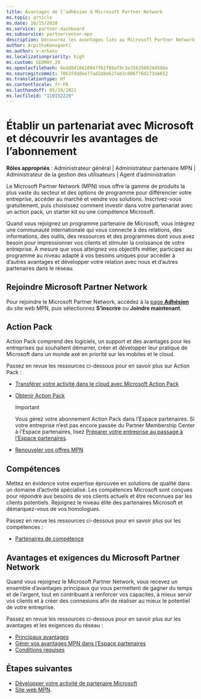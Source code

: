 ```yaml
---
title: Avantages de l’adhésion à Microsoft Partner Network
ms.topic: article
ms.date: 10/15/2020
ms.service: partner-dashboard
ms.subservice: partnercenter-mpn
description: Découvrez les avantages liés au Microsoft Partner Network (MPN), comme Microsoft Action Pack, les compétences et les options du programme pour commercialiser et vendre vos solutions.
author: ArpithaKanuganti
ms.author: v-arkanu
ms.localizationpriority: high
ms.custom: SEOMAY.20
ms.openlocfilehash: 6edd8d18610947f61f88af8c3e3563508244586e
ms.sourcegitcommit: 7063fdddee77ad2d8e627ab3c806f76d173ab652
ms.translationtype: HT
ms.contentlocale: fr-FR
ms.lasthandoff: 05/19/2021
ms.locfileid: "110152220"
---
```

# <a name="partner-with-microsoft-and-discover-membership-benefits"></a>Établir un partenariat avec Microsoft et découvrir les avantages de l’abonnement

**Rôles appropriés** : Administrateur général | Administrateur partenaire MPN | Administrateur de la gestion des utilisateurs | Agent d’administration

Le Microsoft Partner Network (MPN) vous offre la gamme de produits la plus vaste du secteur et des options de programme pour différencier votre entreprise, accéder au marché et vendre vos solutions. Inscrivez-vous gratuitement, puis choisissez comment investir dans votre partenariat avec un action pack, un starter kit ou une compétence Microsoft.

Quand vous rejoignez un programme partenaire de Microsoft, vous intégrez une communauté internationale qui vous connecte à des relations, des informations, des outils, des ressources et des programmes dont vous avez besoin pour impressionner vos clients et stimuler la croissance de votre entreprise. À mesure que vous atteignez vos objectifs métier, participez au programme au niveau adapté à vos besoins uniques pour accéder à d’autres avantages et développer votre relation avec nous et d’autres partenaires dans le réseau. 

## <a name="join-the-microsoft-partner-network"></a>Rejoindre Microsoft Partner Network

Pour rejoindre le Microsoft Partner Network, accédez à la [page **Adhésion**](https://partner.microsoft.com/membership) du site web MPN, puis sélectionnez **S’inscrire** ou **Joindre maintenant**.

## <a name="action-pack"></a>Action Pack

Action Pack comprend des logiciels, un support et des avantages pour les entreprises qui souhaitent démarrer, créer et développer leur pratique de Microsoft dans un monde axé en priorité sur les mobiles et le cloud.

Passez en revue les ressources ci-dessous pour en savoir plus sur Action Pack :

- [Transférer votre activité dans le cloud avec Microsoft Action Pack](https://partner.microsoft.com/membership/action-pack)

- [Obtenir Action Pack](mpn-get-action-pack.md)
  
    >[!IMPORTANT]
    >Vous gérez votre abonnement Action Pack dans l’Espace partenaires. Si votre entreprise n’est pas encore passée du Partner Membership Center à l’Espace partenaires, lisez [Préparer votre entreprise au passage à l’Espace partenaires](prepare-pmc-pc-migration.md).  

- [Renouveler vos offres MPN](renew-mpn-offers.md)

## <a name="competencies"></a>Compétences

Mettez en évidence votre expertise éprouvée en solutions de qualité dans un domaine d’activité spécialisé. Les compétences Microsoft sont conçues pour répondre aux besoins de vos clients actuels et être reconnues par les clients potentiels. Rejoignez le niveau élite des partenaires Microsoft et démarquez-vous de vos homologues.

Passez en revue les ressources ci-dessous pour en savoir plus sur les compétences :

- [Partenaires de compétence](https://partner.microsoft.com/membership/competencies)

## <a name="microsoft-partner-network-benefits-and-requirements"></a>Avantages et exigences du Microsoft Partner Network

Quand vous rejoignez le Microsoft Partner Network, vous recevez un ensemble d’avantages principaux qui vous permettent de gagner du temps et de l’argent, tout en contribuant à renforcer vos capacités, à mieux servir vos clients et à créer des connexions afin de réaliser au mieux le potentiel de votre entreprise. 

Passez en revue les ressources ci-dessous pour en savoir plus sur les avantages et les exigences du réseau :

- [Principaux avantages](https://partner.microsoft.com/membership/core-benefits#simple-tab-content-1)
- [Gérer vos avantages MPN dans l’Espace partenaires](manage-your-partner-network-benefits.md)
- [Conditions requises](https://partner.microsoft.com/membership/core-benefits#simple-tab-content-2)

## <a name="next-steps"></a>Étapes suivantes

- [Développer votre activité de partenaire Microsoft](grow-your-business.md)
- [Site web MPN](https://partner.microsoft.com/commercial).
